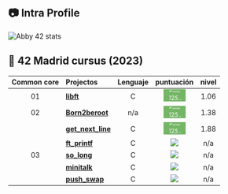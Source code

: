 ## :camera: Intra Profile

![Abby 42 stats](https://badge.mediaplus.ma/greenbinary/abigamas?1337Badge=off&UM6P=off)

## :notebook_with_decorative_cover: 42 Madrid cursus (2023)


| Common core | Projectos                                                                             |            Lenguaje            |                                      puntuación                                       |  nivel   |
| :----: | :----------------------------------------------------------------------------------- | :----------------------------: | :------------------------------------------------------------------------------: | :------: |
|   01   | [**libft**](https://github.com/abbyenredes/42-Madrid-Cursus/tree/main/libft)                             |               C                | ![](https://github.com/abbyenredes/42-Madrid-Cursus/blob/main/doc/note_libft.png) |   1.06  |
|   02   |  [**Born2beroot**](https://github.com/abbyenredes/42-Madrid-Cursus/tree/main/Born2beroot)             |               n/a               | ![](https://github.com/abbyenredes/42-Madrid-Cursus/blob/main/doc/note_libft.png) |   1.38   |
|        |    [**get_next_line**](https://github.com/abbyenredes/42-Madrid-Cursus/tree/main/get_next_line)                  |               C                | ![](https://github.com/abbyenredes/42-Madrid-Cursus/blob/main/doc/note_libft.png) |   1.88   |
|        | [**ft_printf**](https://github.com/abbyenredes/42-Madrid-Cursus/tree/main/ft_printf)                                                                          |              C               | ![](https://badge42.vercel.app/api/v2/cl1n94s07000609myixypisjj/project/1899563) |   n/a   |
|   03   | [**so_long**](https://github.com/abbyenredes/42-Madrid-Cursus/tree/main/ft_printf)                                                                          |              C               | ![](https://badge42.vercel.app/api/v2/cl1n94s07000609myixypisjj/project/1899563) |   n/a   |
|        | [**minitalk**](https://github.com/abbyenredes/42-Madrid-Cursus/tree/main/ft_printf)                                                                          |              C               | ![](https://badge42.vercel.app/api/v2/cl1n94s07000609myixypisjj/project/1899563) |   n/a   |
|        | [**push_swap**](https://github.com/abbyenredes/42-Madrid-Cursus/tree/main/ft_printf)                                                                          |              C               | ![](https://badge42.vercel.app/api/v2/cl1n94s07000609myixypisjj/project/1899563) |   n/a   |
